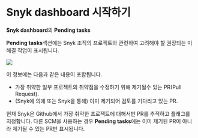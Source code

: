 # Snyk dashboard 시작하기

**Snyk dashboard**의 **Pending tasks**

**Pending tasks**섹션에는 Snyk 조직의 프로젝트와 관련하여 고려해야 할 권장되는 미해결 작업이 표시됩니다.

![](../.gitbook/assets/pending-tasks.png)

이 정보에는 다음과 같은 내용이 포함됩니다.

* 가장 취약한 일부 프로젝트의 취약점을 수정하기 위해 제기될수 있는 PR(Pull Request).
* (Snyk에 의애 또는 Snyk을 통해) 이미 제기되어 검토를 기다리고 있는 PR.

현재 Snyk은 Github에서 가장 취약한 프로젝트에 대해서만 PR를 추적하고 플래그를 지정합니다. 다른 SCM을 사용하는 경우 **Pending tasks**에는 이미 제기된 PR이 아니라 제기될 수 있는 PR만 표시됩니다.
